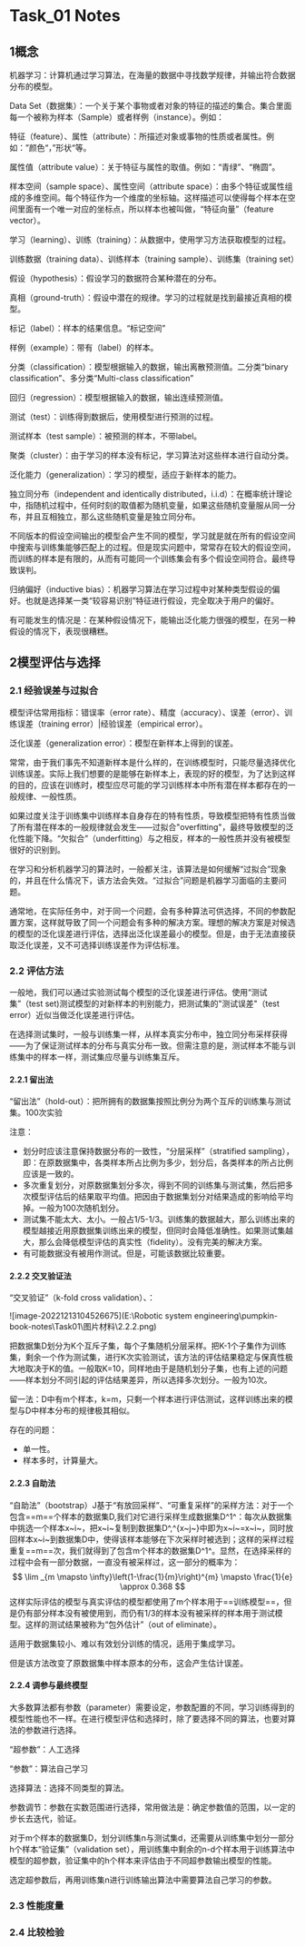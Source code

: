 # Task_01 Notes

## 1概念

机器学习：计算机通过学习算法，在海量的数据中寻找数学规律，并输出符合数据分布的模型。

Data Set（数据集）：一个关于某个事物或者对象的特征的描述的集合。集合里面每一个被称为样本（Sample）或者样例（instance）。例如：

特征（feature）、属性（attribute）：所描述对象或事物的性质或者属性。例如：”颜色“，”形状“等。

属性值（attribute value）：关于特征与属性的取值。例如：“青绿”、“椭圆”。

样本空间（sample space）、属性空间（attribute space）：由多个特征或属性组成的多维空间。每个特征作为一个维度的坐标轴。这样描述可以使得每个样本在空间里面有一个唯一对应的坐标点，所以样本也被叫做，“特征向量”（feature vector）。

学习（learning）、训练（training）：从数据中，使用学习方法获取模型的过程。

训练数据（training data）、训练样本（training sample）、训练集（training set）

假设（hypothesis）：假设学习的数据符合某种潜在的分布。

真相（ground-truth）：假设中潜在的规律。学习的过程就是找到最接近真相的模型。

标记（label）：样本的结果信息。“标记空间”

样例（example）：带有（label）的样本。

分类（classification）：模型根据输入的数据，输出离散预测值。二分类“binary classification”、多分类“Multi-class classification”

回归（regression）：模型根据输入的数据，输出连续预测值。

测试（test）：训练得到数据后，使用模型进行预测的过程。

测试样本（test sample）：被预测的样本，不带label。

聚类（cluster）：由于学习的样本没有标记，学习算法对这些样本进行自动分类。

泛化能力（generalization）：学习的模型，适应于新样本的能力。

独立同分布（independent and identically distributed，i.i.d）：在概率统计理论中，指随机过程中，任何时刻的取值都为随机变量，如果这些随机变量服从同一分布，并且互相独立，那么这些随机变量是独立同分布。

不同版本的假设空间输出的模型会产生不同的模型，学习就是就在所有的假设空间中搜索与训练集能够匹配上的过程。但是现实问题中，常常存在较大的假设空间，而训练的样本是有限的，从而有可能同一个训练集会有多个假设空间符合。最终导致误判。

归纳偏好（inductive bias）：机器学习算法在学习过程中对某种类型假设的偏好。也就是选择某一类“较容易识别”特征进行假设，完全取决于用户的偏好。

有可能发生的情况是：在某种假设情况下，能输出泛化能力很强的模型，在另一种假设的情况下，表现很糟糕。

## 2模型评估与选择

### 2.1 经验误差与过拟合

模型评估常用指标：错误率（error rate）、精度（accuracy）、误差（error）、训练误差（training error）|经验误差（empirical error）。

泛化误差（generalization error）：模型在新样本上得到的误差。

常常，由于我们事先不知道新样本是什么样的，在训练模型时，只能尽量选择优化训练误差。实际上我们想要的是能够在新样本上，表现的好的模型，为了达到这样的目的，应该在训练时，模型应尽可能的学习训练样本中所有潜在样本都存在的一般规律、一般性质。

如果过度关注于训练集中训练样本自身存在的特有性质，导致模型把特有性质当做了所有潜在样本的一般规律就会发生——过拟合"overfitting"，最终导致模型的泛化性能下降。“欠拟合”（underfitting）与之相反，样本的一般性质并没有被模型很好的识别到。

在学习和分析机器学习的算法时，一般都关注，该算法是如何缓解“过拟合”现象的，并且在什么情况下，该方法会失效。“过拟合”问题是机器学习面临的主要问题。

通常地，在实际任务中，对于同一个问题，会有多种算法可供选择，不同的参数配置方案，这样就导致了同一个问题会有多种的解决方案。理想的解决方案是对候选的模型的泛化误差进行评估，选择出泛化误差最小的模型。但是，由于无法直接获取泛化误差，又不可选择训练误差作为评估标准。

### 2.2 评估方法

一般地，我们可以通过实验测试每个模型的泛化误差进行评估。使用“测试集”（test set)测试模型的对新样本的判别能力，把测试集的"测试误差"（test error）近似当做泛化误差进行评估。

在选择测试集时，一般与训练集一样，从样本真实分布中，独立同分布采样获得——为了保证测试样本的分布与真实分布一致。但需注意的是，测试样本不能与训练集中的样本一样，测试集应尽量与训练集互斥。

#### 2.2.1 留出法

“留出法”（hold-out）：把所拥有的数据集按照比例分为两个互斥的训练集与测试集。100次实验

注意：

- 划分时应该注意保持数据分布的一致性，“分层采样”（stratified sampling），即：在原数据集中，各类样本所占比例为多少，划分后，各类样本的所占比例应该是一致的。
- 多次重复划分，对原数据集划分多次，得到不同的训练集与测试集，然后把多次模型评估后的结果取平均值。把因由于数据集划分对结果造成的影响给平均掉。一般为100次随机划分。
- 测试集不能太大、太小。一般占1/5-1/3。训练集的数据越大，那么训练出来的模型越接近用原数据集训练出来的模型，但同时会降低准确性。如果测试集越大，那么会降低模型评估的真实性（fidelity）。没有完美的解决方案。
- 有可能数据没有被用作测试。但是，可能该数据比较重要。

#### 2.2.2 交叉验证法

“交叉验证”（k-fold cross validation）、：

![image-20221213104526675](E:\Robotic system engineering\pumpkin-book-notes\Task01\图片材料\2.2.2.png)

把数据集D划分为K个互斥子集，每个子集随机分层采样。把K-1个子集作为训练集，剩余一个作为测试集，进行K次实验测试，该方法的评估结果稳定与保真性极大地取决于K的值。一般取K=10，同样地由于是随机划分子集，也有上述的问题——样本划分不同引起的评估结果差异，所以选择多次划分。一般为10次。

留一法：D中有m个样本，k=m，只剩一个样本进行评估测试，这样训练出来的模型与D中样本分布的规律极其相似。

存在的问题：

- 单一性。
- 样本多时，计算量大。

#### 2.2.3 自助法

“自助法”（bootstrap）J基于“有放回采样”、“可重复采样”的采样方法：对于一个包含==m==个样本的数据集D,我们对它进行采样生成数据集D^1^：每次从数据集中挑选一个样本x~i~，把x~i~复制到数据集D^,^{x~j~}中即为x~i~=x~i~，同时放回样本x~i~到数据集D中，使得该样本能够在下次采样时被选到；这样的采样过程重复==m==次，我们就得到了包含m个样本的数据集D^1^。显然，在选择采样的过程中会有一部分数据，一直没有被采样过，这一部分的概率为：
$$
\lim _{m \mapsto \infty}\left(1-\frac{1}{m}\right)^{m} \mapsto \frac{1}{e} \approx 0.368
$$
这样实际评估的模型与真实评估的模型都使用了m个样本用于==训练模型==，但是仍有部分样本没有被使用到，而仍有1/3的样本没有被采样的样本用于测试模型。这样的测试结果被称为“包外估计”（out of eliminate）。

适用于数据集较小、难以有效划分训练的情况，适用于集成学习。

但是该方法改变了原数据集中样本原本的分布，这会产生估计误差。 

#### 2.2.4 调参与最终模型

大多数算法都有参数（parameter）需要设定，参数配置的不同，学习训练得到的模型性能也不一样。在进行模型评估和选择时，除了要选择不同的算法，也要对算法的参数进行选择。

“超参数”：人工选择

“参数”：算法自己学习

选择算法：选择不同类型的算法。

参数调节：参数在实数范围进行选择，常用做法是：确定参数值的范围，以一定的步长去迭代，验证。

对于m个样本的数据集D，划分训练集n与测试集d，还需要从训练集中划分一部分h个样本“验证集”（validation set），用训练集中剩余的n-d个样本用于训练算法中模型的超参数，验证集中的h个样本来评估由于不同超参数输出模型的性能。

选定超参数后，再用训练集n进行训练输出算法中需要算法自己学习的参数。

### 2.3 性能度量



### 2.4 比较检验
